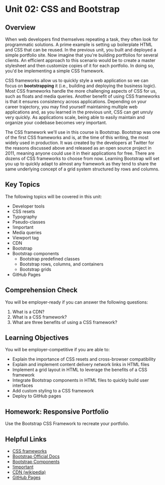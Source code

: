 # Unit 02: CSS and Bootstrap

## Overview

When web developers find themselves repeating a task, they often look for programmatic solutions. A prime example is setting up boilerplate HTML and CSS that can be reused. In the previous unit, you built and deployed a simple portfolio site. Now imagine that you're building portfolios for several clients. An efficient approach to this scenario would be to create a master stylesheet and then customize copies of it for each portfolio. In doing so, you'd be implementing a simple CSS framework.

CSS frameworks allow us to quickly style a web application so we can focus on **bootstrapping** it (i.e., building and deploying the business logic). Most CSS frameworks handle the more challenging aspects of CSS for us, such as floats and media queries. Another benefit of using CSS frameworks is that it ensures consistency across applications. Depending on your career trajectory, you may find yourself maintaining multiple web applications and, as you learned in the previous unit, CSS can get unruly very quickly. As applications scale, being able to easily maintain and organize your codebase becomes very important.

The CSS framework we'll use in this course is Bootstrap. Bootstrap was one of the first CSS frameworks and is, at the time of this writing, the most widely used in production. It was created by the developers at Twitter for the reasons discussed above and released as an open source project in 2011, meaning anyone could use it in their applications for free. There are dozens of CSS frameworks to choose from now. Learning Bootstrap will set you up to quickly adapt to almost any framework as they tend to share the same underlying concept of a grid system structured by rows and columns.

## Key Topics

The following topics will be covered in this unit:

- Developer tools
- CSS resets
- Typography
- Pseudo-classes
- !important
- Media queries
- Viewport tag
- CDN
- Bootstrap
- Bootstrap components
  - Bootstrap predefined classes
  - Bootstrap rows, columns, and containers
  - Bootstrap grids
- GitHub Pages

## Comprehension Check

You will be employer-ready if you can answer the following questions:

1. What is a CDN?
2. What is a CSS framework?
3. What are three benefits of using a CSS framework?

## Learning Objectives

You will be employer-competitive if you are able to:

- Explain the importance of CSS resets and cross-browser compatibility
- Explain and implement content delivery network links in HTML files
- Implement a grid layout in HTML to leverage the benefits of a CSS framework
- Integrate Bootstrap components in HTML files to quickly build user interfaces
- Add custom styling to a CSS framework
- Deploy to GitHub pages

## Homework: Responsive Portfolio

Use the Bootstrap CSS Framework to recreate your portfolio.

## Helpful Links

- [CSS frameworks](https://en.wikipedia.org/wiki/CSS_framework)
- [Bootstrap Official Docs](https://getbootstrap.com/)
- [Bootstrap Components](https://getbootstrap.com/docs/4.3/components/alerts/)
- [!important](https://developer.mozilla.org/en-US/docs/Web/CSS/Specificity)
- [CDN (wikipedia)](https://en.wikipedia.org/wiki/Content_delivery_network)
- [GitHub Pages](https://pages.github.com/)
